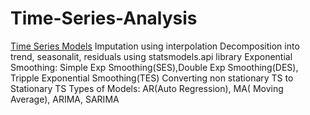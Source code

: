 # Time-Series-Analysis
[Time Series Models](https://github.com/AnureetKaurTiwana/Time-Series-Analysis/blob/main/Time%20Series%20Analysis%20%26%20Forecasting.pdf)
Imputation using interpolation
Decomposition into trend, seasonalit, residuals using statsmodels.api library
Exponential Smoothing: Simple Exp Smoothing(SES),Double Exp Smoothing(DES), Tripple Exponential Smoothing(TES)
Converting non stationary TS to Stationary TS
Types of Models: AR(Auto Regression), MA( Moving Average), ARIMA, SARIMA
